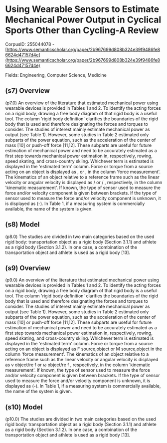 # Using Wearable Sensors to Estimate Mechanical Power Output in Cyclical Sports Other than Cycling-A Review

CorpusID: 255044078 - [https://www.semanticscholar.org/paper/2b967699d808b324e39f9486fe86624d47157d4e](https://www.semanticscholar.org/paper/2b967699d808b324e39f9486fe86624d47157d4e)

Fields: Engineering, Computer Science, Medicine

## (s7) Overview
(p7.0) An overview of the literature that estimated mechanical power using wearable devices is provided in Tables 1 and 2. To identify the acting forces on a rigid body, drawing a free body diagram of that rigid body is a useful tool. The column 'rigid body definition' clarifies the boundaries of the rigid body that is used and therefore designating the forces and torques to consider. The studies of interest mainly estimate mechanical power as output (see Table 1). However, some studies in Table 2 estimated only subparts of the power equation, such as the acceleration of the center of mass [10] or push-off force [11,12]. These subparts are useful for future estimation of mechanical power and need to be accurately estimated as a first step towards mechanical power estimation in, respectively, rowing, speed skating, and cross-country skiing. Whichever term is estimated is displayed in the 'estimated term' column. Force or torque from a source acting on an object is displayed as , or , in the column 'force measurement'. The kinematics of an object relative to a reference frame such as the linear velocity or angular velocity is displayed as / or / , respectively, in the column 'kinematic measurement'. If known, the type of sensor used to measure the force and/or velocity component is given between brackets. If the type of sensor used to measure the force and/or velocity component is unknown, it is displayed as (-). In Table 1, if a measuring system is commercially available, the name of the system is given.
## (s8) Model
(p8.0) The studies are divided in two main categories based on the used rigid body: transportation object as a rigid body (Section 3.1.1) and athlete as a rigid body (Section 3.1.2). In one case, a combination of the transportation object and athlete is used as a rigid body [13]. 
## (s9) Overview
(p9.0) An overview of the literature that estimated mechanical power using wearable devices is provided in Tables 1 and 2. To identify the acting forces on a rigid body, drawing a free body diagram of that rigid body is a useful tool. The column 'rigid body definition' clarifies the boundaries of the rigid body that is used and therefore designating the forces and torques to consider. The studies of interest mainly estimate mechanical power as output (see Table 1). However, some studies in Table 2 estimated only subparts of the power equation, such as the acceleration of the center of mass [10] or push-off force [11,12]. These subparts are useful for future estimation of mechanical power and need to be accurately estimated as a first step towards mechanical power estimation in, respectively, rowing, speed skating, and cross-country skiing. Whichever term is estimated is displayed in the 'estimated term' column. Force or torque from a source acting on an object is displayed as F source,object or M source,object in the column 'force measurement'. The kinematics of an object relative to a reference frame such as the linear velocity or angular velocity is displayed as v object/re f or ω object/re f , respectively, in the column 'kinematic measurement'. If known, the type of sensor used to measure the force and/or velocity component is given between brackets. If the type of sensor used to measure the force and/or velocity component is unknown, it is displayed as (-). In Table 1, if a measuring system is commercially available, the name of the system is given.
## (s10) Model
(p10.0) The studies are divided in two main categories based on the used rigid body: transportation object as a rigid body (Section 3.1.1) and athlete as a rigid body (Section 3.1.2). In one case, a combination of the transportation object and athlete is used as a rigid body [13]. 
